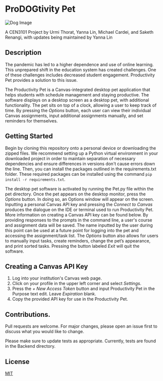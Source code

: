 # ProDOGtivity Pet
![Dog Image](Pet/Animations/dog_idle.gif)

A CEN3101 Project by Urmi Thorat, Yanna Lin, Michael Cardei, and Saketh Renangi, with updates being maintained by Yanna Lin

## Description 
The pandemic has led to a higher dependence and use of online learning. This unprepared shift in the education system has created challenges. One of these challenges includes decreased student engagement. Productivity Pet provides a solution to this issue.

The Productivity Pet is a Canvas-integrated desktop pet application that helps students with schedule management and staying productive. The software displays on a desktop screen as a desktop pet, with additional functionality. The pet sits on top of a clock, allowing a user to keep track of time. By pressing the _Options_ button, each user can view their individual Canvas assignments, input additional assignments manually, and set reminders for themselves.

## Getting Started
Begin by cloning this repository onto a personal device or downloading the zipped files. We recommend setting up a Python virtual environment in your downloaded project in order to maintain separation of necessary dependencies and ensure differences in versions don't cause errors down the line. Then, you can install the packages outlined in the requirements.txt folder. These required packages can be installed using the command `pip install -r requirements.txt`.

The desktop pet software is activated by running the Pet.py file within the pet directory. Once the pet appears on the desktop monitor, press the _Options_  button. In doing so, an Options window will appear on the screen. Inputting a personal Canvas API key and pressing the _Connect to Canvas_ produces the dialogue on the IDE or terminal used to run Productivity Pet. More information on creating a Canvas API key can be found below. By providing responses to the prompts in the command line, a user's course and assignment data will be saved. The name inputted by the user during this point can be used at a future point for logging into the pet and accessing the assignment/task list.  The _Options_ button also allows for users to manually input tasks, create reminders, change the pet’s appearance, and print sorted tasks. Pressing the button labeled _Exit_ will quit the software.

## Creating a Canvas API Key
1. Log into your institution's Canvas web page.
2. Click on your profile in the upper left corner and select _Settings_.
3. Press the _+ New Access Token_ button and input   Productivity Pet   in the   Purpose   text edit. Leave _Expiration_ blank.
4. Copy the provided API key for use in the Productivity Pet.
## Contributions. 
Pull requests are welcome. For major changes, please open an issue first to discuss what you would like to change.

Please make sure to update tests as appropriate. Currently, tests are found in the   Backend  directory. 
## License
[MIT](https://choosealicense.com/licenses/mit/)
